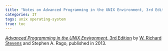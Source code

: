 ```yaml
---
title: "Notes on Advanced Programming in the UNIX Environment, 3rd Edition"
categories: IT
tags: unix operating-system
true: toc
---
```


[*Advanced Programming in the UNIX Environment*, 3rd Edition](https://www.amazon.com/Advanced-Programming-UNIX-Environment-3rd/dp/0321637739) by [W. Richard Stevens](http://www.kohala.com/start/) and Stephen A. Rago, published in 2013.

